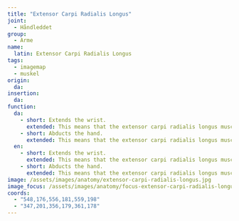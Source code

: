 ```yaml
---
title: "Extensor Carpi Radialis Longus"
joint:
  - Håndleddet
group:
  - Arme
name:
  latin: Extensor Carpi Radialis Longus
tags:
  - imagemap
  - muskel
origin: 
  da: 
insertion: 
  da: 
function:
  da:
    - short: Extends the wrist.
      extended: This means that the extensor carpi radialis longus muscle straightens the wrist joint such that the angle between the back of the hand and the back of the forearm decreases (i.e. it moves the back of the hand toward the back of the forearm).
    - short: Abducts the hand.
      extended: This means that the extensor carpi radialis longus muscle bends the wrist sideways such that the thumb side of the hand moves toward the forearm.
  en:
    - short: Extends the wrist.
      extended: This means that the extensor carpi radialis longus muscle straightens the wrist joint such that the angle between the back of the hand and the back of the forearm decreases (i.e. it moves the back of the hand toward the back of the forearm).
    - short: Abducts the hand.
      extended: This means that the extensor carpi radialis longus muscle bends the wrist sideways such that the thumb side of the hand moves toward the forearm.
image: /assets/images/anatomy/extensor-carpi-radialis-longus.jpg
image_focus: /assets/images/anatomy/focus-extensor-carpi-radialis-longus.jpg
coords:
  - "548,176,556,181,559,198"
  - "347,201,356,179,361,178"
---
```

